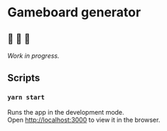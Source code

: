 # Gameboard generator


## 🚧 🚧 🚧 
_Work in progress._ 

## Scripts

### `yarn start`

Runs the app in the development mode.\
Open [http://localhost:3000](http://localhost:3000) to view it in the browser.
 